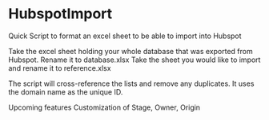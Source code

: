 # HubspotImport
Quick Script to format an excel sheet to be able to import into Hubspot

Take the excel sheet holding your whole database that was exported from Hubspot. Rename it to database.xlsx
Take the sheet you would like to import and rename it to reference.xlsx

The script will cross-reference the lists and remove any duplicates. It uses the domain name as the unique ID.

Upcoming features 
Customization of Stage, Owner, Origin
